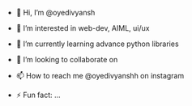 - 👋 Hi, I’m @oyedivyansh
- 👀 I’m interested in web-dev, AIML, ui/ux
- 🌱 I’m currently learning advance python libraries
- 💞️ I’m looking to collaborate on 
- 📫 How to reach me @oyedivyanshh on instagram

- ⚡ Fun fact: ...

<!---
oyedivyansh/oyedivyansh is a ✨ special ✨ repository because its `README.md` (this file) appears on your GitHub profile.
You can click the Preview link to take a look at your changes.
--->
